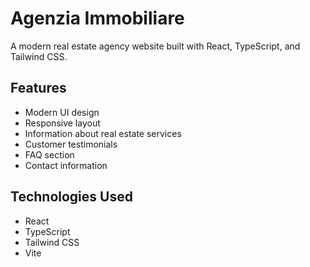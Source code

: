 # Agenzia Immobiliare

A modern real estate agency website built with React, TypeScript, and Tailwind CSS.

## Features

- Modern UI design
- Responsive layout
- Information about real estate services
- Customer testimonials
- FAQ section
- Contact information

## Technologies Used

- React
- TypeScript
- Tailwind CSS
- Vite